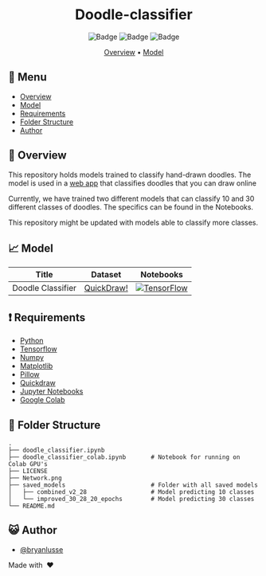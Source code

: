 <div align="center">

# Doodle-classifier

![Badge](https://img.shields.io/github/languages/code-size/bryanlusse/doodle-classifier)
![Badge](https://img.shields.io/github/languages/count/bryanlusse/doodle-classifier)
![Badge](https://img.shields.io/github/last-commit/bryanlusse/doodle-classifier)

[Overview](#scroll-overview)
•
[Model](#chart_with_upwards_trend-model)
</div>

## :bookmark_tabs: Menu

- [Overview](#scroll-overview)
- [Model](#chart_with_upwards_trend-model)
- [Requirements](#exclamation-requirements)
- [Folder Structure](#open_file_folder-folder-structure)
- [Author](#smiley_cat-author)

## :scroll: Overview

This repository holds models trained to classify hand-drawn doodles. The model is used in a [web app](https://github.com/bryanlusse/doodle-classifier-app) that classifies doodles that you can draw online

Currently, we have trained two different models that can classify 10 and 30 different classes of doodles. The specifics can be found in the Notebooks.

This repository might be updated with models able to classify more classes.

## :chart_with_upwards_trend: Model

|Title | Dataset | Notebooks |
| --- | --- | --- | 
| Doodle Classifier | [QuickDraw!](https://quickdraw.withgoogle.com/data) | [![TensorFlow](https://img.shields.io/badge/Tensor-Flow2.0-orange)](doodle_classifier.ipynb) |


## :exclamation: Requirements

- [Python](https://www.python.org/)
- [Tensorflow](https://www.tensorflow.org)
- [Numpy](https://numpy.org/)
- [Matplotlib](https://matplotlib.org/)
- [Pillow](https://python-pillow.org/)
- [Quickdraw](https://quickdraw.readthedocs.io/en/latest/)
- [Jupyter Notebooks](http://jupyter.org)
- [Google Colab](https://colab.research.google.com/)

## :open_file_folder: Folder Structure

```
.
├── doodle_classifier.ipynb
├── doodle_classifier_colab.ipynb       # Notebook for running on Colab GPU's
├── LICENSE
├── Network.png              
├── saved_models                        # Folder with all saved models
│   ├── combined_v2_28                  # Model predicting 10 classes
│   └── improved_30_28_20_epochs        # Model predicting 30 classes   
└── README.md
```

## :smiley_cat: Author

- [@bryanlusse](https://github.com/bryanlusse)

Made with &nbsp;❤️&nbsp;
